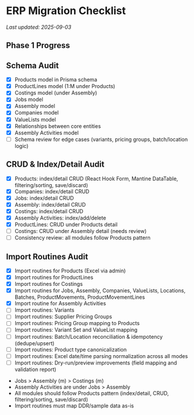 # ERP Migration Checklist

_Last updated: 2025-09-03_

## Phase 1 Progress

## Schema Audit

- [x] Products model in Prisma schema
- [x] ProductLines model (1:M under Products)
- [x] Costings model (under Assembly)
- [x] Jobs model
- [x] Assembly model
- [x] Companies model
- [x] ValueLists model
- [x] Relationships between core entities
- [x] Assembly Activities model
- [ ] Schema review for edge cases (variants, pricing groups, batch/location logic)

## CRUD & Index/Detail Audit

- [x] Products: index/detail CRUD (React Hook Form, Mantine DataTable, filtering/sorting, save/discard)
- [x] Companies: index/detail CRUD
- [x] Jobs: index/detail CRUD
- [x] Assembly: index/detail CRUD
- [x] Costings: index/detail CRUD
- [x] Assembly Activities: index/add/delete
- [x] ProductLines: CRUD under Products detail
- [ ] Costings: CRUD under Assembly detail (needs review)
- [ ] Consistency review: all modules follow Products pattern

## Import Routines Audit

- [x] Import routines for Products (Excel via admin)
- [x] Import routines for ProductLines
- [x] Import routines for Costings
- [x] Import routines for Jobs, Assembly, Companies, ValueLists, Locations, Batches, ProductMovements, ProductMovementLines
- [x] Import routine for Assembly Activities
- [ ] Import routines: Variants
- [ ] Import routines: Supplier Pricing Groups
- [ ] Import routines: Pricing Group mapping to Products
- [ ] Import routines: Variant Set and ValueList mapping
- [ ] Import routines: Batch/Location reconciliation & idempotency (dedupe/upsert)
- [ ] Import routines: Product type canonicalization
- [ ] Import routines: Excel date/time parsing normalization across all modes
- [ ] Import routines: Dry-run/preview improvements (field mapping and validation report)
- Jobs > Assembly (m) > Costings (m)
- Assembly Activities are under Jobs > Assembly
- All modules should follow Products pattern (index/detail, CRUD, filtering/sorting, save/discard)
- Import routines must map DDR/sample data as-is
